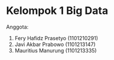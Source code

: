 # Kelompok 1 Big Data
Anggota:
1. Fery Hafidz Prasetyo (1101210291)
2. Javi Akbar Prabowo (1101213147)
3. Mauritius Manurung (1101213335)
